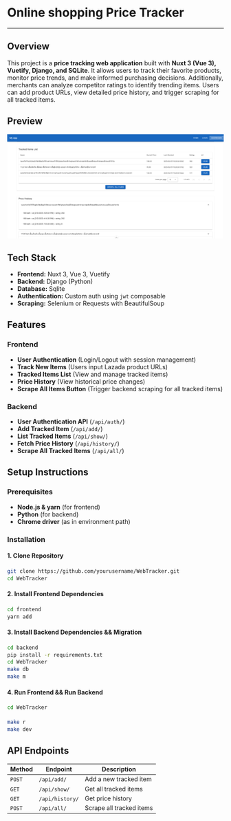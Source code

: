 # Online shopping Price Tracker

---

## Overview

This project is a **price tracking web application** built with **Nuxt 3 (Vue 3), Vuetify, Django, and SQLite**. It allows users to track their favorite products, monitor price trends, and make informed purchasing decisions. Additionally, merchants can analyze competitor ratings to identify trending items. Users can add product URLs, view detailed price history, and trigger scraping for all tracked items.

## Preview

![Screenshot of the Price Tracking App](docs/images/image.png)

## Tech Stack

- **Frontend:** Nuxt 3, Vue 3, Vuetify
- **Backend:** Django (Python)
- **Database:** Sqlite
- **Authentication:** Custom auth using `jwt` composable
- **Scraping:** Selenium or Requests with BeautifulSoup

## Features

### Frontend

- **User Authentication** (Login/Logout with session management)
- **Track New Items** (Users input Lazada product URLs)
- **Tracked Items List** (View and manage tracked items)
- **Price History** (View historical price changes)
- **Scrape All Items Button** (Trigger backend scraping for all tracked items)

### Backend

- **User Authentication API** (`/api/auth/`)
- **Add Tracked Item** (`/api/add/`)
- **List Tracked Items** (`/api/show/`)
- **Fetch Price History** (`/api/history/`)
- **Scrape All Tracked Items** (`/api/all/`)

## Setup Instructions

### Prerequisites

- **Node.js & yarn** (for frontend)
- **Python** (for backend)
- **Chrome driver** (as in environment path)

### Installation

#### 1. Clone Repository

```sh
git clone https://github.com/yourusername/WebTracker.git
cd WebTracker
```

#### 2. Install Frontend Dependencies

```sh
cd frontend
yarn add
```

#### 3. Install Backend Dependencies && Migration

```sh
cd backend
pip install -r requirements.txt
cd WebTracker
make db
make m
```

#### 4. Run Frontend && Run Backend

```sh
cd WebTracker

make r
make dev
```

## API Endpoints

| Method | Endpoint | Description |
|--------|---------|-------------|
| `POST` | `/api/add/` | Add a new tracked item |
| `GET` | `/api/show/` | Get all tracked items |
| `GET` | `/api/history/` | Get price history |
| `POST` | `/api/all/` | Scrape all tracked items |
